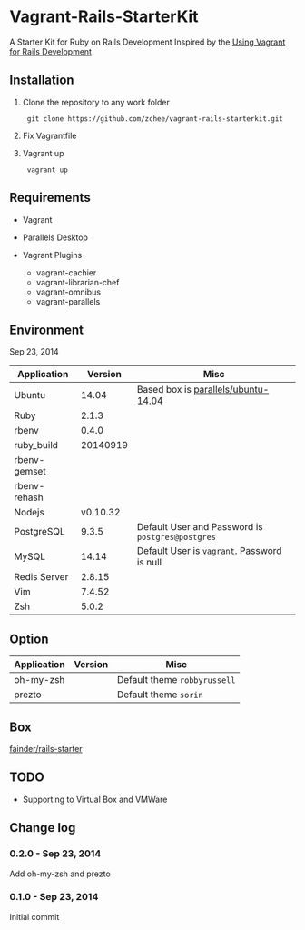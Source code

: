 Vagrant-Rails-StarterKit
========================

A Starter Kit for Ruby on Rails Development
Inspired by the [Using Vagrant for Rails Development](https://gorails.com/guides/using-vagrant-for-rails-development)

## Installation

1. Clone the repository to any work folder

        git clone https://github.com/zchee/vagrant-rails-starterkit.git

2. Fix Vagrantfile

3. Vagrant up

        vagrant up

## Requirements

- Vagrant

- Parallels Desktop

- Vagrant Plugins
  - vagrant-cachier
  - vagrant-librarian-chef
  - vagrant-omnibus
  - vagrant-parallels

## Environment
Sep 23, 2014

| Application  | Version  | Misc |
| ------------ | -------- | ---- |
| Ubuntu       | 14.04    | Based box is [parallels/ubuntu-14.04](https://vagrantcloud.com/puphpet/boxes/ubuntu1404-x64) |
| Ruby         | 2.1.3    |      |
| rbenv        | 0.4.0    |      |
| ruby_build   | 20140919 |      |
| rbenv-gemset |          |      |
| rbenv-rehash |          |      |
| Nodejs       | v0.10.32 |      |
| PostgreSQL   | 9.3.5    | Default User and Password is `postgres@postgres` |
| MySQL        | 14.14    | Default User is `vagrant`. Password is null |
| Redis Server | 2.8.15   |      |
| Vim          | 7.4.52   |      |
| Zsh          | 5.0.2    |      |

## Option

| Application  | Version  | Misc |
| ------------ | -------- | ---- |
| oh-my-zsh    |          | Default theme `robbyrussell` |
| prezto       |          | Default theme `sorin` |

## Box
[fainder/rails-starter](https://vagrantcloud.com/fainder/boxes/rails-starter)

## TODO

- Supporting to Virtual Box and VMWare

## Change log

### 0.2.0 - Sep 23, 2014
Add oh-my-zsh and prezto

### 0.1.0 - Sep 23, 2014
Initial commit
